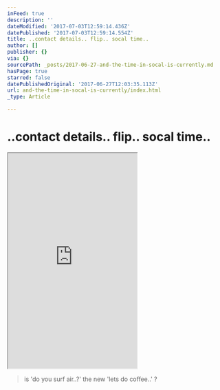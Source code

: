 ```yaml
---
inFeed: true
description: ''
dateModified: '2017-07-03T12:59:14.436Z'
datePublished: '2017-07-03T12:59:14.554Z'
title: ..contact details.. flip.. socal time..
author: []
publisher: {}
via: {}
sourcePath: _posts/2017-06-27-and-the-time-in-socal-is-currently.md
hasPage: true
starred: false
datePublishedOriginal: '2017-06-27T12:03:35.113Z'
url: and-the-time-in-socal-is-currently/index.html
_type: Article

---
```

# ..contact details.. flip.. socal time..

<iframe src="https://the-grid.github.io/ed-userhtml/?g=eJydVt9z4jYQfg5_hcaZNMlMbMAcyZ350bs-3NP1qU99upHlxVYjS64kIKHT_70r2QbsA9ILDNjSalf77X670tzYVwHLQbQSvAqZkpZyCZr8MyAk3EL6zG1YgTYVMMs3kJDxaDSaOWGpdmck6vT8icnBVap0Bjoho-qFGCV4Rq4ZY7PBvyjr-ZQUaoOe-Vm09UAIGu2tibprEMbVVQvDairNSukyIVpZauHPu_HHUQb5_cytcnguLSHEQ7ts5aIUMfXcfUBPNQ7wmVL27Nzd8swWCZmMMCKoUwDPC4vjqR-3JhpsHWjcciUxktGjmQ1-RB36TCek0mBAbyCcZC4BB9w9_U48Tir7BLQh6WmrNzc-ofWWSqVaBQ2COiI1EenFsMXuxivKINxww1MuuH1NSMGzDGSL8OISj-6ykYvSY49pivReW3AwVYWQ8UXAyvo3H0lC6mIINc342iQknrqUO4H_q2iWcZn7WpnVU12yuJkuX8jgEB8XGOdtrtVaZglZa3FXWFuZZDjcbrdRmnKaRkyVQ6MYp6IccpoBS1lUyfyejPArVaihAmrR913IZQYv6GWdg37sL1bC_yi2t0rtkrAL9DrDD5seUYVEkpbgvF3hKDR8h1yLoUSzGTeVoJhDLgVWaJgKxZ5nXYM6T-ld_PGBTD7g7-kB6fvJucSUUNjKrh_H4w_x06yxvqIlF2gwpFUlIDSvxkL5QH5D88-_U_aHH3_FlaiwTzFmHluk7wA9UkybSWtVmbRraiI9Tm9m5ygHL4izoJnaumobQ7n_H03xcT2ZTHw3OJe9u_By7vby05k7qJ8XtSwKhcqVS8754olHx7g_1YOmGMZxt3O245_j_t862_FcnuT-3lHLrTjQaNtsmCqRHbFhzOI4np5NjIMzPUbjGoOuLY3azFGBviSEgbSg30OsPs_3FVudDfSeYk8_692hUZG4aUwdh6nGELtZX2Ftnlq_aOIA-AsIIf0gujm_J3YmpWnttFQSGlXXhS1k79SuLw9d3baY39Kl_mLzro0j5pqMVz11wrlzwaeiuQPgcYBK82FzcxvMM74hTFBjFkH3ehEQfFNrVhhLtV0EtuAm8iu_cWMjq_JcwN2th317PwuWaLtvDW8afr4ncW20mUeJqahsRa61Bkt_dqCPKGi0h6j-oyFHwoOdnqAusGA5p6TQsFoExzVrt9wi33zV-t0CgihzQJzfU0Elmv3ceEGXR7vjNtXyr7WxpARjuLxFPrqugLEitgCSa55F0TzVZLikGVJVft63h_mwOuur61rB8Ub71-alfRwp-sTXYecr7c4ko1kX5g64xfQYVnBI1zKPJNih1wux4SHcsNYMN_GviDpf0xwWIH-xvIQdMmzxpQTNGb2Jv35T5vsXmYMAE9RXh0WA9_CboLk14Gg6Cog3V586iwDHBmiJKgax1VsdMP0HWmrjag" height="500" style=""></iframe>

> is 'do you surf air..?' the new 'lets do coffee..' ?